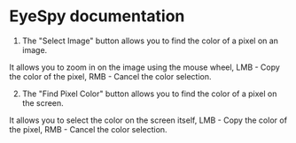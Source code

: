 # EyeSpy documentation

1. The "Select Image" button allows you to find the color of a pixel on an image.

 It allows you to zoom in on the image using the mouse wheel, LMB - Copy the color of the pixel, RMB - Cancel the color selection.

2. The "Find Pixel Color" button allows you to find the color of a pixel on the screen.

 It allows you to select the color on the screen itself, LMB - Copy the color of the pixel, RMB - Cancel the color selection.

